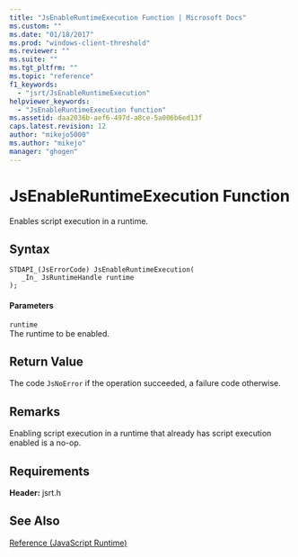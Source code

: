 ```yaml
---
title: "JsEnableRuntimeExecution Function | Microsoft Docs"
ms.custom: ""
ms.date: "01/18/2017"
ms.prod: "windows-client-threshold"
ms.reviewer: ""
ms.suite: ""
ms.tgt_pltfrm: ""
ms.topic: "reference"
f1_keywords: 
  - "jsrt/JsEnableRuntimeExecution"
helpviewer_keywords: 
  - "JsEnableRuntimeExecution function"
ms.assetid: daa2036b-aef6-497d-a8ce-5a006b6ed13f
caps.latest.revision: 12
author: "mikejo5000"
ms.author: "mikejo"
manager: "ghogen"
---
```

# JsEnableRuntimeExecution Function
Enables script execution in a runtime.  
  
## Syntax  
  
```  
STDAPI_(JsErrorCode) JsEnableRuntimeExecution(  
   _In_ JsRuntimeHandle runtime  
);  
```  
  
#### Parameters  
 `runtime`  
 The runtime to be enabled.  
  
## Return Value  
 The code `JsNoError` if the operation succeeded, a failure code otherwise.  
  
## Remarks  
 Enabling script execution in a runtime that already has script execution enabled is a no-op.  
  
## Requirements  
 **Header:** jsrt.h  
  
## See Also  
 [Reference (JavaScript Runtime)](../chakra-hosting/reference-javascript-runtime.md)